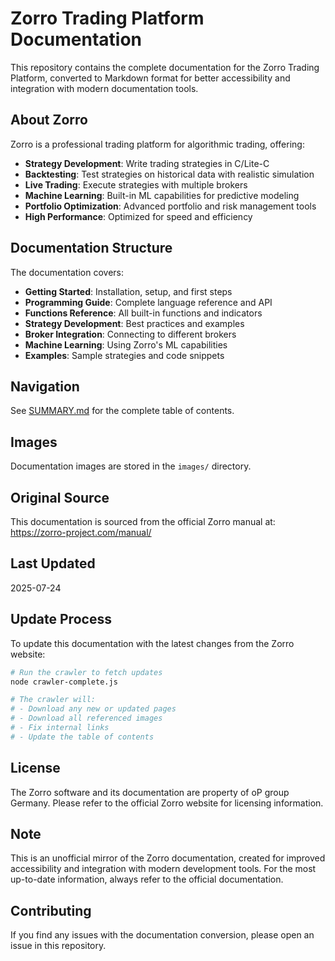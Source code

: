 # Zorro Trading Platform Documentation

This repository contains the complete documentation for the Zorro Trading Platform, converted to Markdown format for better accessibility and integration with modern documentation tools.

## About Zorro

Zorro is a professional trading platform for algorithmic trading, offering:

- **Strategy Development**: Write trading strategies in C/Lite-C
- **Backtesting**: Test strategies on historical data with realistic simulation
- **Live Trading**: Execute strategies with multiple brokers
- **Machine Learning**: Built-in ML capabilities for predictive modeling
- **Portfolio Optimization**: Advanced portfolio and risk management tools
- **High Performance**: Optimized for speed and efficiency

## Documentation Structure

The documentation covers:

- **Getting Started**: Installation, setup, and first steps
- **Programming Guide**: Complete language reference and API
- **Functions Reference**: All built-in functions and indicators
- **Strategy Development**: Best practices and examples
- **Broker Integration**: Connecting to different brokers
- **Machine Learning**: Using Zorro's ML capabilities
- **Examples**: Sample strategies and code snippets

## Navigation

See [SUMMARY.md](SUMMARY.md) for the complete table of contents.

## Images

Documentation images are stored in the `images/` directory.

## Original Source

This documentation is sourced from the official Zorro manual at: https://zorro-project.com/manual/

## Last Updated

2025-07-24

## Update Process

To update this documentation with the latest changes from the Zorro website:

```bash
# Run the crawler to fetch updates
node crawler-complete.js

# The crawler will:
# - Download any new or updated pages
# - Download all referenced images
# - Fix internal links
# - Update the table of contents
```

## License

The Zorro software and its documentation are property of oP group Germany. Please refer to the official Zorro website for licensing information.

## Note

This is an unofficial mirror of the Zorro documentation, created for improved accessibility and integration with modern development tools. For the most up-to-date information, always refer to the official documentation.

## Contributing

If you find any issues with the documentation conversion, please open an issue in this repository.
